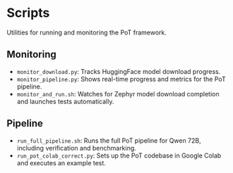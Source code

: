 # Scripts

Utilities for running and monitoring the PoT framework.

## Monitoring
- `monitor_download.py`: Tracks HuggingFace model download progress.
- `monitor_pipeline.py`: Shows real-time progress and metrics for the PoT pipeline.
- `monitor_and_run.sh`: Watches for Zephyr model download completion and launches tests automatically.

## Pipeline
- `run_full_pipeline.sh`: Runs the full PoT pipeline for Qwen 72B, including verification and benchmarking.
- `run_pot_colab_correct.py`: Sets up the PoT codebase in Google Colab and executes an example test.

